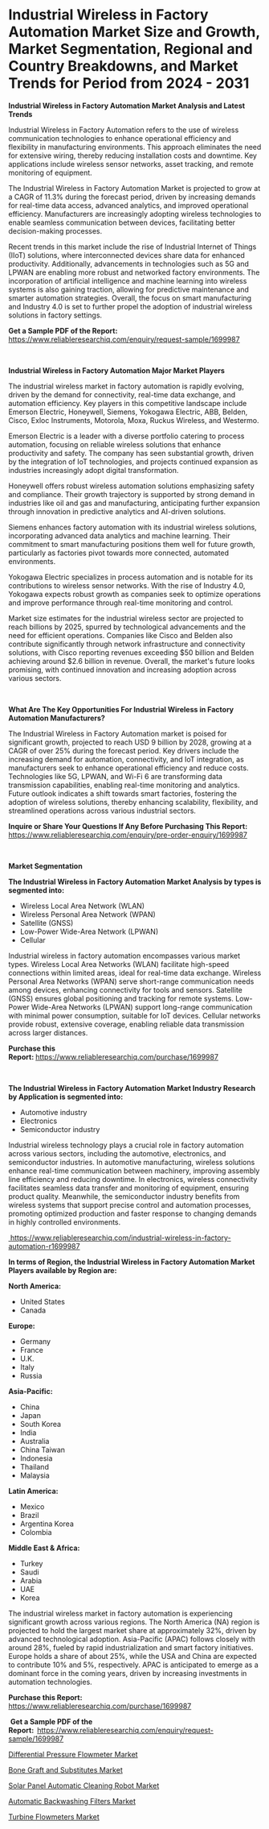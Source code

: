 <p><h1>Industrial Wireless in Factory Automation Market Size and Growth, Market Segmentation, Regional and Country Breakdowns, and Market Trends for Period from 2024 -  2031</h1></p><p><strong>Industrial Wireless in Factory Automation Market Analysis and Latest Trends</strong></p>
<p><p>Industrial Wireless in Factory Automation refers to the use of wireless communication technologies to enhance operational efficiency and flexibility in manufacturing environments. This approach eliminates the need for extensive wiring, thereby reducing installation costs and downtime. Key applications include wireless sensor networks, asset tracking, and remote monitoring of equipment.</p><p>The Industrial Wireless in Factory Automation Market is projected to grow at a CAGR of 11.3% during the forecast period, driven by increasing demands for real-time data access, advanced analytics, and improved operational efficiency. Manufacturers are increasingly adopting wireless technologies to enable seamless communication between devices, facilitating better decision-making processes.</p><p>Recent trends in this market include the rise of Industrial Internet of Things (IIoT) solutions, where interconnected devices share data for enhanced productivity. Additionally, advancements in technologies such as 5G and LPWAN are enabling more robust and networked factory environments. The incorporation of artificial intelligence and machine learning into wireless systems is also gaining traction, allowing for predictive maintenance and smarter automation strategies. Overall, the focus on smart manufacturing and Industry 4.0 is set to further propel the adoption of industrial wireless solutions in factory settings.</p></p>
<p><strong>Get a Sample PDF of the Report:&nbsp;</strong> <a href="https://www.reliableresearchiq.com/enquiry/request-sample/1699987?utm_campaign=1102&utm_medium=2&utm_source=Github&utm_content=ia&utm_term=21102024&utm_id=industrial-wireless-in-factory-automation">https://www.reliableresearchiq.com/enquiry/request-sample/1699987</a></p>
<p>&nbsp;</p>
<p><strong>Industrial Wireless in Factory Automation Major Market Players</strong></p>
<p><p>The industrial wireless market in factory automation is rapidly evolving, driven by the demand for connectivity, real-time data exchange, and automation efficiency. Key players in this competitive landscape include Emerson Electric, Honeywell, Siemens, Yokogawa Electric, ABB, Belden, Cisco, Exloc Instruments, Motorola, Moxa, Ruckus Wireless, and Westermo. </p><p>Emerson Electric is a leader with a diverse portfolio catering to process automation, focusing on reliable wireless solutions that enhance productivity and safety. The company has seen substantial growth, driven by the integration of IoT technologies, and projects continued expansion as industries increasingly adopt digital transformation.</p><p>Honeywell offers robust wireless automation solutions emphasizing safety and compliance. Their growth trajectory is supported by strong demand in industries like oil and gas and manufacturing, anticipating further expansion through innovation in predictive analytics and AI-driven solutions.</p><p>Siemens enhances factory automation with its industrial wireless solutions, incorporating advanced data analytics and machine learning. Their commitment to smart manufacturing positions them well for future growth, particularly as factories pivot towards more connected, automated environments.</p><p>Yokogawa Electric specializes in process automation and is notable for its contributions to wireless sensor networks. With the rise of Industry 4.0, Yokogawa expects robust growth as companies seek to optimize operations and improve performance through real-time monitoring and control.</p><p>Market size estimates for the industrial wireless sector are projected to reach billions by 2025, spurred by technological advancements and the need for efficient operations. Companies like Cisco and Belden also contribute significantly through network infrastructure and connectivity solutions, with Cisco reporting revenues exceeding $50 billion and Belden achieving around $2.6 billion in revenue. Overall, the market's future looks promising, with continued innovation and increasing adoption across various sectors.</p></p>
<p>&nbsp;</p>
<p><strong>What Are The Key Opportunities For Industrial Wireless in Factory Automation Manufacturers?</strong></p>
<p><p>The Industrial Wireless in Factory Automation market is poised for significant growth, projected to reach USD 9 billion by 2028, growing at a CAGR of over 25% during the forecast period. Key drivers include the increasing demand for automation, connectivity, and IoT integration, as manufacturers seek to enhance operational efficiency and reduce costs. Technologies like 5G, LPWAN, and Wi-Fi 6 are transforming data transmission capabilities, enabling real-time monitoring and analytics. Future outlook indicates a shift towards smart factories, fostering the adoption of wireless solutions, thereby enhancing scalability, flexibility, and streamlined operations across various industrial sectors.</p></p>
<p><strong>Inquire or Share Your Questions If Any Before Purchasing This Report:</strong> <a href="https://www.reliableresearchiq.com/enquiry/pre-order-enquiry/1699987?utm_campaign=1102&utm_medium=2&utm_source=Github&utm_content=ia&utm_term=21102024&utm_id=industrial-wireless-in-factory-automation">https://www.reliableresearchiq.com/enquiry/pre-order-enquiry/1699987</a></p>
<p>&nbsp;</p>
<p><strong>Market Segmentation</strong></p>
<p><strong>The Industrial Wireless in Factory Automation Market Analysis by types is segmented into:</strong></p>
<p><ul><li>Wireless Local Area Network (WLAN)</li><li>Wireless Personal Area Network (WPAN)</li><li>Satellite (GNSS)</li><li>Low-Power Wide-Area Network (LPWAN)</li><li>Cellular</li></ul></p>
<p><p>Industrial wireless in factory automation encompasses various market types. Wireless Local Area Networks (WLAN) facilitate high-speed connections within limited areas, ideal for real-time data exchange. Wireless Personal Area Networks (WPAN) serve short-range communication needs among devices, enhancing connectivity for tools and sensors. Satellite (GNSS) ensures global positioning and tracking for remote systems. Low-Power Wide-Area Networks (LPWAN) support long-range communication with minimal power consumption, suitable for IoT devices. Cellular networks provide robust, extensive coverage, enabling reliable data transmission across larger distances.</p></p>
<p><strong>Purchase this Report:&nbsp;</strong><a href="https://www.reliableresearchiq.com/purchase/1699987?utm_campaign=1102&utm_medium=2&utm_source=Github&utm_content=ia&utm_term=21102024&utm_id=industrial-wireless-in-factory-automation">https://www.reliableresearchiq.com/purchase/1699987</a></p>
<p>&nbsp;</p>
<p><strong>The Industrial Wireless in Factory Automation Market Industry Research by Application is segmented into:</strong></p>
<p><ul><li>Automotive industry</li><li>Electronics</li><li>Semiconductor industry</li></ul></p>
<p><p>Industrial wireless technology plays a crucial role in factory automation across various sectors, including the automotive, electronics, and semiconductor industries. In automotive manufacturing, wireless solutions enhance real-time communication between machinery, improving assembly line efficiency and reducing downtime. In electronics, wireless connectivity facilitates seamless data transfer and monitoring of equipment, ensuring product quality. Meanwhile, the semiconductor industry benefits from wireless systems that support precise control and automation processes, promoting optimized production and faster response to changing demands in highly controlled environments.</p></p>
<p><a href="https://www.reliableresearchiq.com/industrial-wireless-in-factory-automation-r1699987?utm_campaign=1102&utm_medium=2&utm_source=Github&utm_content=ia&utm_term=21102024&utm_id=industrial-wireless-in-factory-automation">&nbsp;https://www.reliableresearchiq.com/industrial-wireless-in-factory-automation-r1699987</a></p>
<p><strong>In terms of Region, the Industrial Wireless in Factory Automation Market Players available by Region are:</strong></p>
<p>
    <p> <strong> North America: </strong>
        <ul>
            <li>United States</li>
            <li>Canada</li>
        </ul>
        </p> 
    <p> <strong> Europe: </strong>
        <ul>
            <li>Germany</li>
            <li>France</li>
            <li>U.K.</li>
            <li>Italy</li>
            <li>Russia</li>
        </ul>
        </p> 
    <p> <strong> Asia-Pacific: </strong>
        <ul>
            <li>China</li>
            <li>Japan</li>
            <li>South Korea</li>
            <li>India</li>
            <li>Australia</li>
            <li>China Taiwan</li>
            <li>Indonesia</li>
            <li>Thailand</li>
            <li>Malaysia</li>
        </ul>
        </p> 
    <p> <strong> Latin America: </strong>
        <ul>
            <li>Mexico</li>
            <li>Brazil</li>
            <li>Argentina Korea</li>
            <li>Colombia</li>
        </ul>
        </p> 
    <p> <strong> Middle East & Africa: </strong>
        <ul>
            <li>Turkey</li>
            <li>Saudi</li>
            <li>Arabia</li>
            <li>UAE</li>
            <li>Korea</li>
        </ul>
    </p>
    </p>
<p><p>The industrial wireless market in factory automation is experiencing significant growth across various regions. The North America (NA) region is projected to hold the largest market share at approximately 32%, driven by advanced technological adoption. Asia-Pacific (APAC) follows closely with around 28%, fueled by rapid industrialization and smart factory initiatives. Europe holds a share of about 25%, while the USA and China are expected to contribute 10% and 5%, respectively. APAC is anticipated to emerge as a dominant force in the coming years, driven by increasing investments in automation technologies.</p></p>
<p><strong>Purchase this Report: </strong><a href="https://www.reliableresearchiq.com/purchase/1699987?utm_campaign=1102&utm_medium=2&utm_source=Github&utm_content=ia&utm_term=21102024&utm_id=industrial-wireless-in-factory-automation">https://www.reliableresearchiq.com/purchase/1699987</a></p>
<p>&nbsp;<strong>Get a Sample PDF of the Report:&nbsp;&nbsp;</strong><a href="https://www.reliableresearchiq.com/enquiry/request-sample/1699987?utm_campaign=1102&utm_medium=2&utm_source=Github&utm_content=ia&utm_term=21102024&utm_id=industrial-wireless-in-factory-automation">https://www.reliableresearchiq.com/enquiry/request-sample/1699987</a></p>
<p><strong></strong></p>
<p><p><a href="https://github.com/arionmp/Market-Research-Report-List-5/blob/main/differential-pressure-flowmeter-market.md?utm_campaign=1102&utm_medium=2&utm_source=Github&utm_content=ia&utm_term=21102024&utm_id=industrial-wireless-in-factory-automation">Differential Pressure Flowmeter Market</a></p><p><a href="https://www.linkedin.com/pulse/bone-graft-substitutes-value-chain-analysis-from-raw-materials-72puf?utm_campaign=1102&utm_medium=2&utm_source=Github&utm_content=ia&utm_term=21102024&utm_id=industrial-wireless-in-factory-automation">Bone Graft and Substitutes Market</a></p><p><a href="https://issuu.com/reportprime-2/docs/solar-panel-automatic-cleaning-robo_f7039acfc760d3?utm_campaign=1102&utm_medium=2&utm_source=Github&utm_content=ia&utm_term=21102024&utm_id=industrial-wireless-in-factory-automation">Solar Panel Automatic Cleaning Robot Market</a></p><p><a href="https://issuu.com/reportprime-2/docs/automatic-backwashing-filters-marke_a00f53d48a78a7?utm_campaign=1102&utm_medium=2&utm_source=Github&utm_content=ia&utm_term=21102024&utm_id=industrial-wireless-in-factory-automation">Automatic Backwashing Filters Market</a></p><p><a href="https://github.com/iva0ei4r/Market-Research-Report-List-1/blob/main/turbine-flowmeters-market.md?utm_campaign=1102&utm_medium=2&utm_source=Github&utm_content=ia&utm_term=21102024&utm_id=industrial-wireless-in-factory-automation">Turbine Flowmeters Market</a></p></p>